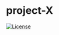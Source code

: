 # project-X
[![License](https://img.shields.io/badge/License-Apache%202.0-blue.svg)](https://opensource.org/licenses/Apache-2.0)
